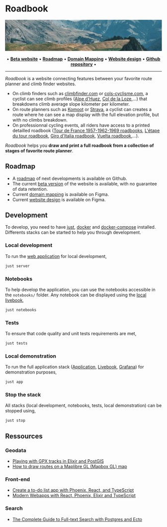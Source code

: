 # Roadbook

![Banner](priv/static/images/banner.png)

<p align="center">
  •
  <a href="https://roadbook.fly.dev/"><b>Beta website</b></a> •
  <a href="https://github.com/users/mjanv/projects/3"><b>Roadmap</b></a> •
  <a href="https://www.figma.com/file/ZxA1656udohBlMsEj8ofSK/Roadbook-Domain-Map?type=whiteboard&t=Y0rFnZdNsAspzvCe-1"><b>Domain Mapping</b></a> •
  <a href="https://www.figma.com/file/HVuZImZqz042oSA522f2uh/Roadbook?type=design&node-id=0%3A1&mode=design&t=Y0rFnZdNsAspzvCe-1"><b>Website design</b></a> •
  <a href="https://github.com/mjanv"><b>Github repository</b></a>
  •
</p>

---

*Roadbook* is a website connecting features between your favorite route planner and climb finder websites.

- On climb finders such as [climbfinder.com](https://climbfinder.com/en) or [cols-cyclisme.com](https://www.cols-cyclisme.com/), a cyclist can see climb profiles ([Alpe d'Huez](https://climbfinder.com/en/climbs/alpe-d-huez), [Col de la Loze](https://www.cols-cyclisme.com/vanoise/france/col-de-la-loze-depuis-brides-les-bains-c3612.htm),...) that breakdowns climb average slope kilometer per kilometer.
- On route planners such as [Komoot](https://www.komoot.com) or [Strava](https://www.strava.com), a cyclist can creates a route where he can see a map display with the full elevation profile, but with no climbs breakdown.
- On professionnal cycling events, all riders have access to a printed detailled roadbook ([Tour de France 1957-1962-1969 roadbooks](https://procyclingmaps.com/tourdefrance/), [L'étape du tour roadbook](https://www.letapedutourdefrance.com/en/extra-services/road-book), [Giro d'Italia roadbook](https://www.giroditalia.it/en/roadbook/), [Vuelta roadbook](https://www.lavuelta.es/en/interactive-roadbook),...).

*Roadbook* helps you **draw and print a full roadbook from a collection of stages of favorite route planner**.

## Roadmap

- A [roadmap](https://github.com/users/mjanv/projects/3) of next developments is available on Github.
- The current [beta version](https://roadbook.fly.dev/) of the website is available, with no guarantee of data retention.
- Current [domain mapping](https://www.figma.com/file/ZxA1656udohBlMsEj8ofSK/Roadbook-Domain-Map?type=whiteboard&t=Y0rFnZdNsAspzvCe-1) is available on Figma.
- Current [website design](https://www.figma.com/file/HVuZImZqz042oSA522f2uh/Roadbook?type=design&node-id=0%3A1&mode=design&t=Y0rFnZdNsAspzvCe-1) is available on Figma.

## Development

To develop, you need to have [just](https://github.com/casey/just), [docker](https://www.docker.com/) and [docker-compose](https://docs.docker.com/compose/) installed. Differents stacks can be started to help you through development.

### Local development

To run the [web application](http://localhost:4001) for local development,

```bash
just server
```

### Notebooks

To help develop the application, you can use the notebooks accessible in the `notebooks/` folder. Any notebook can be displayed using the [local livebook](http://localhost:8080/open/file),

```bash
just notebooks
```

### Tests

To ensure that code quality and unit tests requirements are met,

```bash
just tests
```

### Local demonstration

To run the full application stack ([Application](http://localhost:4001), [Livebook](http://localhost:8080/open/file), [Grafana](http://localhost:3000)) for demonstration purposes,

```bash
just app
```

### Stop the stack

All stacks (local development, notebooks, tests, local demonstration) can be stopped using,

```bash
just stop
```

## Ressources

### Geodata

- [Playing with GPX tracks in Elixir and PostGIS](https://caspg.com/blog/playing-with-gpx-tracks-in-elixir-and-postgis)
- [How to draw routes on a Maplibre GL (Mapbox GL) map](https://www.geoapify.com/tutorial/draw-route-on-the-maplibre-mapbox-map)

### Front-end

- [Create a to-do list app with Phoenix, React, and TypeScript](https://blog.logrocket.com/to-do-list-phoenix-react-typescript/)
- [Modern Webapps with React, Phoenix, Elixir and TypeScript](https://bpaulino.com/entries/modern-webapps-with-elixir-phoenix-typescript-react)

### Search

- [The Complete Guide to Full-text Search with Postgres and Ecto](https://www.peterullrich.com/complete-guide-to-full-text-search-with-postgres-and-ecto)
